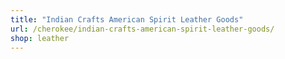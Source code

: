 ```yaml
---
title: "Indian Crafts American Spirit Leather Goods"
url: /cherokee/indian-crafts-american-spirit-leather-goods/
shop: leather
---
```

